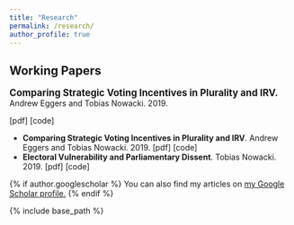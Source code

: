 ```yaml
---
title: "Research"
permalink: /research/
author_profile: true
---
```


## Working Papers

<div class="paper-title" style = "font-size: 1.2em; font-weight: bold;">Comparing Strategic Voting Incentives in Plurality and IRV.</div>
Andrew Eggers and Tobias Nowacki. 2019.

[pdf] [code]

* **Comparing Strategic Voting Incentives in Plurality and IRV**. Andrew Eggers and Tobias Nowacki. 2019.
  [pdf] [code]
* **Electoral Vulnerability and Parliamentary Dissent**. Tobias Nowacki. 2019.
  [pdf] [code]

{% if author.googlescholar %}
  You can also find my articles on <u><a href="{{author.googlescholar}}">my Google Scholar profile</a>.</u>
{% endif %}

{% include base_path %}
